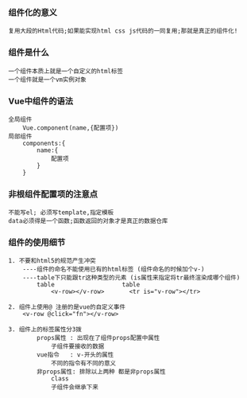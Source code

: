 ### 组件化的意义
    复用大段的Html代码;如果能实现html css js代码的一同复用;那就是真正的组件化!

### 组件是什么
    一个组件本质上就是一个自定义的html标签
    一个组件就是一个vm实例对象

### Vue中组件的语法
    全局组件
        Vue.component(name,{配置项})
    局部组件
        components:{
            name:{
                配置项
            }
        }

### 非根组件配置项的注意点
    不能写el; 必须写template,指定模板
    data必须得是一个函数;函数返回的对象才是真正的数据仓库

### 组件的使用细节
    1. 不要和html5的规范产生冲突
        ----组件的命名不能使用已有的html标签 (组件命名的时候加个v-)
        ----table下只能跟tr这种类型的元素 (is属性来指定将tr最终渲染成哪个组件)
            table                   table
                <v-row></v-row>       <tr is="v-row"></tr>

    2. 组件上使用@ 注册的是vue的自定义事件
        <v-row @click="fn"></v-row>

    3. 组件上的标签属性分3拨
            props属性 : 出现在了组件props配置中属性
                子组件要接收的数据
            vue指令   : v-开头的属性
                不同的指令有不同的意义
            非props属性: 排除以上两种 都是非props属性
                class
                子组件会继承下来

